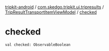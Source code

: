 [tripkit-android](../../index.md) / [com.skedgo.tripkit.ui.tripresults](../index.md) / [TripResultTransportItemViewModel](index.md) / [checked](./checked.md)

# checked

`val checked: ObservableBoolean`